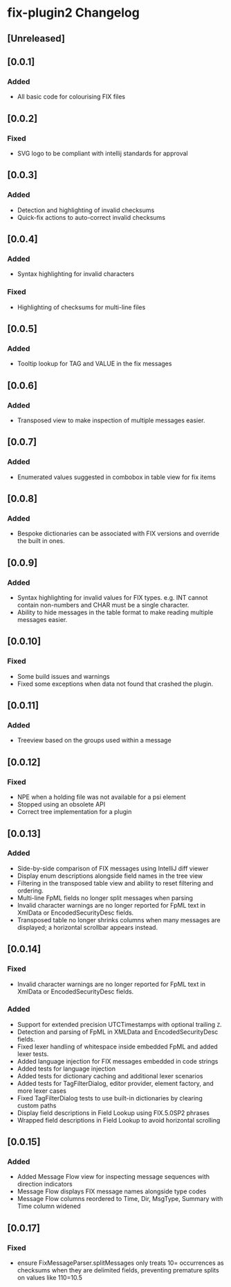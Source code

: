 <!-- Keep a Changelog guide -> https://keepachangelog.com -->

# fix-plugin2 Changelog

## [Unreleased]

## [0.0.1]

### Added

- All basic code for colourising FIX files

## [0.0.2]

### Fixed

- SVG logo to be compliant with intellij standards for approval

## [0.0.3]

### Added

- Detection and highlighting of invalid checksums
- Quick-fix actions to auto-correct invalid checksums

## [0.0.4]

### Added

- Syntax highlighting for invalid characters

### Fixed

- Highlighting of checksums for multi-line files

## [0.0.5]

### Added

- Tooltip lookup for TAG and VALUE in the fix messages

## [0.0.6]

### Added

- Transposed view to make inspection of multiple messages easier.

## [0.0.7]

### Added

- Enumerated values suggested in combobox in table view for fix items

## [0.0.8]

### Added

- Bespoke dictionaries can be associated with FIX versions and override the built in ones.

## [0.0.9]

### Added

- Syntax highlighting for invalid values for FIX types. e.g. INT cannot contain non-numbers and CHAR must be a single
  character.
- Ability to hide messages in the table format to make reading multiple messages easier.

## [0.0.10]

### Fixed

- Some build issues and warnings
- Fixed some exceptions when data not found that crashed the plugin.

## [0.0.11]

### Added

- Treeview based on the groups used within a message

## [0.0.12]

### Fixed

- NPE when a holding file was not available for a psi element
- Stopped using an obsolete API
- Correct tree implementation for a plugin

## [0.0.13]

### Added

- Side-by-side comparison of FIX messages using IntelliJ diff viewer
- Display enum descriptions alongside field names in the tree view
- Filtering in the transposed table view and ability to reset filtering and ordering.
- Multi-line FpML fields no longer split messages when parsing
- Invalid character warnings are no longer reported for FpML text in XmlData or
  EncodedSecurityDesc fields.
- Transposed table no longer shrinks columns when many messages are displayed; a horizontal scrollbar appears instead.

## [0.0.14]

### Fixed

- Invalid character warnings are no longer reported for FpML text in XmlData or
  EncodedSecurityDesc fields.

### Added

- Support for extended precision UTCTimestamps with optional trailing `Z`.
- Detection and parsing of FpML in XMLData and EncodedSecurityDesc fields.
- Fixed lexer handling of whitespace inside embedded FpML and added lexer tests.
- Added language injection for FIX messages embedded in code strings
- Added tests for language injection
- Added tests for dictionary caching and additional lexer scenarios
- Added tests for TagFilterDialog, editor provider, element factory, and more lexer cases
- Fixed TagFilterDialog tests to use built-in dictionaries by clearing custom paths
- Display field descriptions in Field Lookup using FIX.5.0SP2 phrases
- Wrapped field descriptions in Field Lookup to avoid horizontal scrolling

## [0.0.15]

### Added

- Added Message Flow view for inspecting message sequences with direction indicators
- Message Flow displays FIX message names alongside type codes
- Message Flow columns reordered to Time, Dir, MsgType, Summary with Time column widened

## [0.0.17]

### Fixed

- ensure FixMessageParser.splitMessages only treats 10= occurrences as checksums when they are delimited fields,
  preventing premature splits on values like 110=10.5
